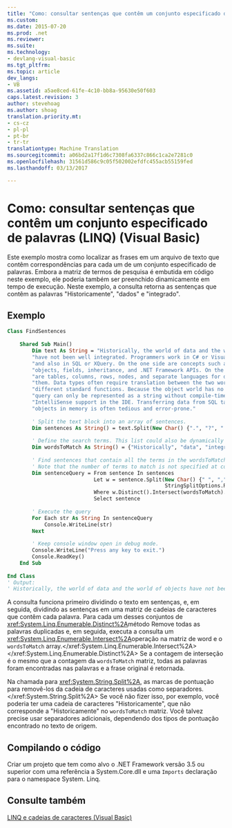 ```yaml
---
title: "Como: consultar sentenças que contêm um conjunto especificado de palavras (LINQ) (Visual Basic) | Documentos do Microsoft"
ms.custom: 
ms.date: 2015-07-20
ms.prod: .net
ms.reviewer: 
ms.suite: 
ms.technology:
- devlang-visual-basic
ms.tgt_pltfrm: 
ms.topic: article
dev_langs:
- VB
ms.assetid: a5ae8ced-61fe-4c10-bb8a-95630e50f603
caps.latest.revision: 3
author: stevehoag
ms.author: shoag
translation.priority.mt:
- cs-cz
- pl-pl
- pt-br
- tr-tr
translationtype: Machine Translation
ms.sourcegitcommit: a06bd2a17f1d6c7308fa6337c866c1ca2e7281c0
ms.openlocfilehash: 31561d586c9c05f502002efdfc455acb55159fed
ms.lasthandoff: 03/13/2017

---
```

# <a name="how-to-query-for-sentences-that-contain-a-specified-set-of-words-linq-visual-basic"></a>Como: consultar sentenças que contêm um conjunto especificado de palavras (LINQ) (Visual Basic)
Este exemplo mostra como localizar as frases em um arquivo de texto que contêm correspondências para cada um de um conjunto especificado de palavras. Embora a matriz de termos de pesquisa é embutida em código neste exemplo, ele poderia também ser preenchido dinamicamente em tempo de execução. Neste exemplo, a consulta retorna as sentenças que contêm as palavras "Historicamente", "dados" e "integrado".  
  
## <a name="example"></a>Exemplo  
  
```vb  
Class FindSentences  
  
    Shared Sub Main()  
        Dim text As String = "Historically, the world of data and the world of objects " &   
        "have not been well integrated. Programmers work in C# or Visual Basic " &   
        "and also in SQL or XQuery. On the one side are concepts such as classes, " &   
        "objects, fields, inheritance, and .NET Framework APIs. On the other side " &   
        "are tables, columns, rows, nodes, and separate languages for dealing with " &   
        "them. Data types often require translation between the two worlds; there are " &   
        "different standard functions. Because the object world has no notion of query, a " &   
        "query can only be represented as a string without compile-time type checking or " &   
        "IntelliSense support in the IDE. Transferring data from SQL tables or XML trees to " &   
        "objects in memory is often tedious and error-prone."  
  
        ' Split the text block into an array of sentences.  
        Dim sentences As String() = text.Split(New Char() {".", "?", "!"})  
  
        ' Define the search terms. This list could also be dynamically populated at runtime  
        Dim wordsToMatch As String() = {"Historically", "data", "integrated"}  
  
        ' Find sentences that contain all the terms in the wordsToMatch array  
        ' Note that the number of terms to match is not specified at compile time  
        Dim sentenceQuery = From sentence In sentences   
                            Let w = sentence.Split(New Char() {" ", ",", ".", ";", ":"},   
                                                   StringSplitOptions.RemoveEmptyEntries)   
                            Where w.Distinct().Intersect(wordsToMatch).Count = wordsToMatch.Count()   
                            Select sentence  
  
        ' Execute the query  
        For Each str As String In sentenceQuery  
            Console.WriteLine(str)  
        Next  
  
        ' Keep console window open in debug mode.  
        Console.WriteLine("Press any key to exit.")  
        Console.ReadKey()  
    End Sub  
  
End Class  
' Output:  
' Historically, the world of data and the world of objects have not been well integrated  
```  
  
 A consulta funciona primeiro dividindo o texto em sentenças, e, em seguida, dividindo as sentenças em uma matriz de cadeias de caracteres que contêm cada palavra. Para cada um desses conjuntos de <xref:System.Linq.Enumerable.Distinct%2A>método Remove todas as palavras duplicadas e, em seguida, executa a consulta um <xref:System.Linq.Enumerable.Intersect%2A>operação na matriz de word e o `wordsToMatch` array.</xref:System.Linq.Enumerable.Intersect%2A> </xref:System.Linq.Enumerable.Distinct%2A> Se a contagem de interseção é o mesmo que a contagem da `wordsToMatch` matriz, todas as palavras foram encontradas nas palavras e a frase original é retornada.  
  
 Na chamada para <xref:System.String.Split%2A>, as marcas de pontuação para removê-los da cadeia de caracteres usadas como separadores.</xref:System.String.Split%2A> Se você não fizer isso, por exemplo, você poderia ter uma cadeia de caracteres "Historicamente", que não corresponde a "Historicamente" no `wordsToMatch` matriz. Você talvez precise usar separadores adicionais, dependendo dos tipos de pontuação encontrado no texto de origem.  
  
## <a name="compiling-the-code"></a>Compilando o código  
 Criar um projeto que tem como alvo o .NET Framework versão 3.5 ou superior com uma referência a System.Core.dll e uma `Imports` declaração para o namespace System. Linq.  
  
## <a name="see-also"></a>Consulte também  
 [LINQ e cadeias de caracteres (Visual Basic)](../../../../visual-basic/programming-guide/concepts/linq/linq-and-strings.md)
